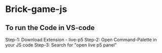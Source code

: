 # Brick-game-js

<h2> To run the Code in VS-code </h2>
Step-1: Download Extension - live-p5
Step-2: Open Command-Palette in your JS code
Step-3: Search for "open live p5 panel"
